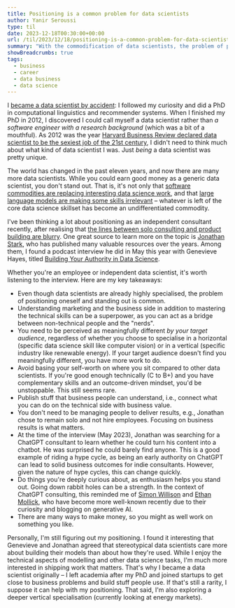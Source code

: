 ```yaml
---
title: Positioning is a common problem for data scientists
author: Yanir Seroussi
type: til
date: 2023-12-18T00:30:00+00:00
url: /til/2023/12/18/positioning-is-a-common-problem-for-data-scientists/
summary: "With the commodification of data scientists, the problem of positioning has become more common: My takeaways from Genevieve Hayes interviewing Jonathan Stark." 
showBreadcrumbs: true
tags:
  - business
  - career
  - data business
  - data science
---
```


I [became a data scientist by accident](https://yanirseroussi.com/2015/05/02/first-steps-in-data-science-author-aware-sentiment-analysis/): I followed my curiosity and did a PhD in computational linguistics and recommender systems. When I finished my PhD in 2012, I discovered I could call myself a data scientist rather than _a software engineer with a research background_ (which was a bit of a mouthful). As 2012 was the year [Harvard Business Review declared data scientist to be the sexiest job of the 21st century](https://hbr.org/2012/10/data-scientist-the-sexiest-job-of-the-21st-century), I didn't need to think much about what kind of data scientist I was. Just _being_ a data scientist was pretty unique.

The world has changed in the past eleven years, and now there are many more data scientists. While you could earn good money as a generic data scientist, you don't stand out. That is, it's not only that [software commodities are replacing interesting data science work](https://yanirseroussi.com/2020/01/11/software-commodities-are-eating-interesting-data-science-work/), and that [large language models are making some skills irrelevant](https://yanirseroussi.com/2023/04/21/remaining-relevant-as-a-small-language-model/) &ndash; whatever is left of the core data science skillset has become an undifferentiated commodity. 

I've been thinking a lot about positioning as an independent consultant recently, after realising that [the lines between solo consulting and product building are blurry](https://yanirseroussi.com/til/2023/09/25/the-lines-between-solo-consulting-and-product-building-are-blurry/). One great source to learn more on the topic is [Jonathan Stark](https://jonathanstark.com/), who has published many valuable resources over the years. Among them, I found a podcast interview he did in May this year with Genevieve Hayes, titled [Building Your Authority in Data Science](https://www.genevievehayes.com/podcast/ep14/).

Whether you're an employee or independent data scientist, it's worth listening to the interview. Here are my key takeaways:
- Even though data scientists are already highly specialised, the problem of positioning oneself and standing out is common.
- Understanding marketing and the business side in addition to mastering the technical skills can be a superpower, as you can act as a bridge between non-technical people and the "nerds".
- You need to be perceived as meaningfully different _by your target audience_, regardless of whether you choose to specialise in a horizontal (specific data science skill like computer vision) or in a vertical (specific industry like renewable energy). If your target audience doesn't find you meaningfully different, you have more work to do.
- Avoid basing your self-worth on where you sit compared to other data scientists. If you're good enough technically (C to B+) and you have complementary skills and an outcome-driven mindset, you'd be unstoppable. This still seems rare.
- Publish stuff that business people can understand, i.e., connect what you can do on the technical side with business value.
- You don't need to be managing people to deliver results, e.g., Jonathan chose to remain solo and not hire employees. Focusing on business results is what matters.
- At the time of the interview (May 2023), Jonathan was searching for a ChatGPT consultant to learn whether he could turn his content into a chatbot. He was surprised he could barely find anyone. This is a good example of riding a hype cycle, as being an early authority on ChatGPT can lead to solid business outcomes for indie consultants. However, given the nature of hype cycles, this can change quickly.
- Do things you're deeply curious about, as enthusiasm helps you stand out. Going down rabbit holes can be a strength. In the context of ChatGPT consulting, this reminded me of [Simon Willison](https://simonwillison.net/) and [Ethan Mollick](https://www.oneusefulthing.org/), who have become more well-known recently due to their curiosity and blogging on generative AI.
- There are many ways to make money, so you might as well work on something you like.

Personally, I'm still figuring out my positioning. I found it interesting that Genevieve and Jonathan agreed that stereotypical data scientists care more about building their models than about how they're used. While I enjoy the technical aspects of modelling and other data science tasks, I'm much more interested in shipping work that matters. That's why I became a data scientist originally &ndash; I left academia after my PhD and joined startups to get close to business problems and build stuff people use. If that's still a rarity, I suppose it can help with my positioning. That said, I'm also exploring a deeper vertical specialisation (currently looking at energy markets).
